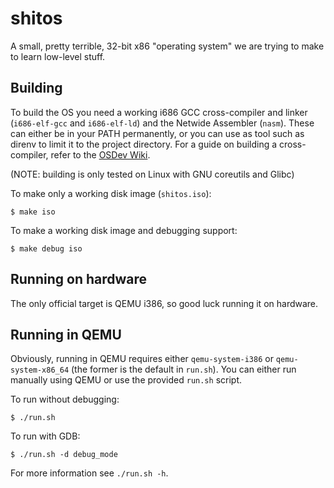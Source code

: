 # shitos

A small, pretty terrible, 32-bit x86 "operating system" we are trying to make to
learn low-level stuff.

## Building

To build the OS you need a working i686 GCC cross-compiler and linker
(`i686-elf-gcc` and `i686-elf-ld`) and the Netwide Assembler (`nasm`). These can
either be in your PATH permanently, or you can use as tool such as direnv to
limit it to the project directory. For a guide on building a cross-compiler,
refer to the [OSDev Wiki](https://wiki.osdev.org/GCC_Cross-Compiler).

(NOTE: building is only tested on Linux with GNU coreutils and Glibc)

To make only a working disk image (`shitos.iso`):

``` shell
$ make iso
```

To make a working disk image and debugging support:

``` shell
$ make debug iso
```

## Running on hardware

The only official target is QEMU i386, so good luck running it on hardware.

## Running in QEMU

Obviously, running in QEMU requires either `qemu-system-i386` or
`qemu-system-x86_64` (the former is the default in `run.sh`). You can either run
manually using QEMU or use the provided `run.sh` script.

To run without debugging:

``` shell
$ ./run.sh
```

To run with GDB:

``` shell
$ ./run.sh -d debug_mode
```

For more information see `./run.sh -h`.

